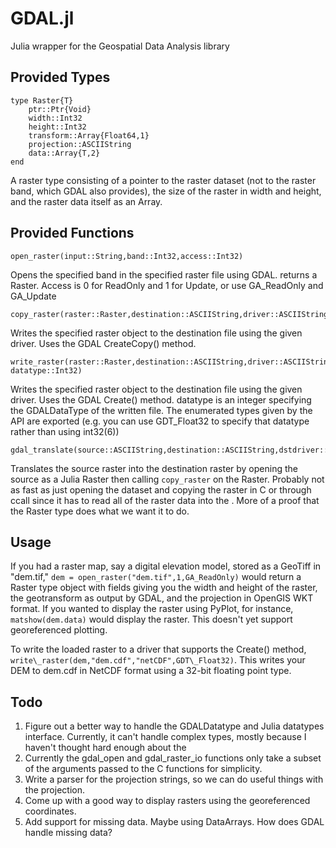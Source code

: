 GDAL.jl
=======

Julia wrapper for the Geospatial Data Analysis library

## Provided Types ##

	type Raster{T}
		ptr::Ptr{Void}
		width::Int32
		height::Int32
		transform::Array{Float64,1}
		projection::ASCIIString
		data::Array{T,2}
	end

A raster type consisting of a pointer to the raster dataset (not to the raster band, which GDAL also provides), the size of the raster in width and height, and the raster data itself as an Array.

## Provided Functions ##

	open_raster(input::String,band::Int32,access::Int32)

Opens the specified band in the specified raster file using GDAL. returns a Raster. Access is 0 for ReadOnly and 1 for Update, or use GA\_ReadOnly and GA\_Update

	copy_raster(raster::Raster,destination::ASCIIString,driver::ASCIIString)

Writes the specified raster object to the destination file using the given driver. Uses the GDAL CreateCopy() method.

	write_raster(raster::Raster,destination::ASCIIString,driver::ASCIIString, datatype::Int32)

Writes the specified raster object to the destination file using the given driver. Uses the GDAL Create() method. datatype is an integer specifying the GDALDataType of the written file. The enumerated types given by the API are exported (e.g. you can use GDT_Float32 to specify that datatype rather than using int32(6))

	gdal_translate(source::ASCIIString,destination::ASCIIString,dstdriver::ASCIIString)

Translates the source raster into the destination raster by opening the source as a Julia Raster then calling `copy_raster` on the Raster. Probably not as fast as just opening the dataset and copying the raster in C or through ccall since it has to read all of the raster data into the . More of a proof that the Raster type does what we want it to do.

## Usage ##

If you had a raster map, say a digital elevation model, stored as a GeoTiff in "dem.tif," `dem = open_raster("dem.tif",1,GA_ReadOnly)` would return a Raster type object with fields giving you the width and height of the raster, the geotransform as output by GDAL, and the projection in OpenGIS WKT format. If you wanted to display the raster using PyPlot, for instance, `matshow(dem.data)` would display the raster. This doesn't yet support georeferenced plotting.

To write the loaded raster to a driver that supports the Create() method, `write\_raster(dem,"dem.cdf","netCDF",GDT\_Float32)`. This writes your DEM to dem.cdf in NetCDF format using a 32-bit floating point type.

## Todo ##

1. Figure out a better way to handle the GDALDatatype and Julia datatypes interface. Currently, it can't handle complex types, mostly because I haven't thought hard enough about the 
2. Currently the gdal\_open and gdal\_raster_io functions only take a subset of the arguments passed to the C functions for simplicity.
3. Write a parser for the projection strings, so we can do useful things with the projection.
4. Come up with a good way to display rasters using the georeferenced coordinates.
5. Add support for missing data. Maybe using DataArrays. How does GDAL handle missing data?
